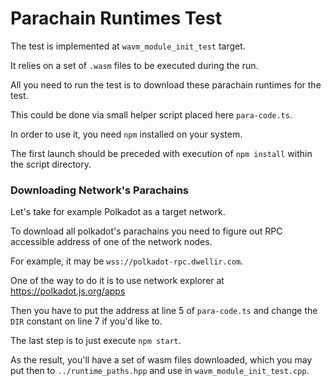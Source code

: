 # Parachain Runtimes Test

The test is implemented at `wavm_module_init_test` target.

It relies on a set of `.wasm` files to be executed during the run.

All you need to run the test is to download these parachain runtimes for the test.

This could be done via small helper script placed here `para-code.ts`.

In order to use it, you need `npm` installed on your system.

The first launch should be preceded with execution of `npm install` within the script directory.

### Downloading Network's Parachains

Let's take for example Polkadot as a target network.

To download all polkadot's parachains you need to figure out RPC accessible address of one of the network nodes.

For example, it may be `wss://polkadot-rpc.dwellir.com`.

One of the way to do it is to use network explorer at https://polkadot.js.org/apps

Then you have to put the address at line 5 of `para-code.ts` and change the `DIR` constant on line 7 if you'd like to.

The last step is to just execute `npm start`.

As the result, you'll have a set of wasm files downloaded, which you may put then to `../runtime_paths.hpp` and use in
`wavm_module_init_test.cpp`.